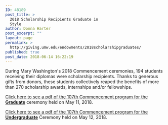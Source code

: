 ```yaml
---
ID: 48189
post_title: >
  2018 Scholarship Recipients Graduate in
  Style
author: Donna Harter
post_excerpt: ""
layout: page
permalink: >
  http://giving.umw.edu/endowments/2018scholarshipgraduates/
published: true
post_date: 2018-06-14 16:22:19
---
```

During Mary Washington's 2018 Commencement ceremonies, 194 students receiving their diplomas were scholarship recipients. Thanks to generous gifts from donors, these students collectively reaped the benefits of more than 270 scholarship awards, internships and/or fellowships.

<a href="http://giving.umw.edu/wp-content/uploads/2018/06/2018-Grad-Commencement-Booklet.pdf" target="_blank" rel="noopener">Click here to see a pdf of the 107th Commencement program for the <strong>Graduate</strong></a> ceremony held on May 11, 2018.

<a href="http://giving.umw.edu/wp-content/uploads/2018/06/REV_2018-Undergrad-Commencement-Booklet.pdf" target="_blank" rel="noopener">Click here to see a pdf of the 107th Commencement program for the <strong>Undergraduate</strong></a> Ceremony held on May 12, 2018.

&nbsp;